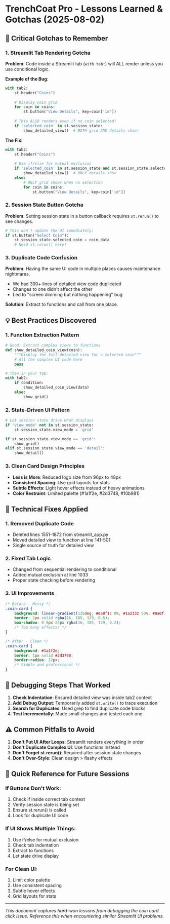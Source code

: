 # TrenchCoat Pro - Lessons Learned & Gotchas (2025-08-02)

## 🚨 Critical Gotchas to Remember

### 1. **Streamlit Tab Rendering Gotcha**
**Problem**: Code inside a Streamlit tab (`with tab:`) will ALL render unless you use conditional logic.

**Example of the Bug**:
```python
with tab2:
    st.header("Coins")
    
    # Display coin grid
    for coin in coins:
        st.button("View Details", key=coin['id'])
    
    # This ALSO renders even if no coin selected!
    if 'selected_coin' in st.session_state:
        show_detailed_view()  # BOTH grid AND details show!
```

**The Fix**:
```python
with tab2:
    st.header("Coins") 
    
    # Use if/else for mutual exclusion
    if 'selected_coin' in st.session_state and st.session_state.selected_coin:
        show_detailed_view()  # ONLY details show
    else:
        # ONLY grid shows when no selection
        for coin in coins:
            st.button("View Details", key=coin['id'])
```

### 2. **Session State Button Gotcha**
**Problem**: Setting session state in a button callback requires `st.rerun()` to see changes.

```python
# This won't update the UI immediately:
if st.button("Select Coin"):
    st.session_state.selected_coin = coin_data
    # Need st.rerun() here!
```

### 3. **Duplicate Code Confusion**
**Problem**: Having the same UI code in multiple places causes maintenance nightmares.
- We had 300+ lines of detailed view code duplicated
- Changes to one didn't affect the other
- Led to "screen dimming but nothing happening" bug

**Solution**: Extract to functions and call from one place.

## 💡 Best Practices Discovered

### 1. **Function Extraction Pattern**
```python
# Good: Extract complex views to functions
def show_detailed_coin_view(coin):
    """Display the full detailed view for a selected coin"""
    # All the complex UI code here
    pass

# Then in your tab:
with tab2:
    if condition:
        show_detailed_coin_view(data)
    else:
        show_grid()
```

### 2. **State-Driven UI Pattern**
```python
# Let session state drive what displays
if 'view_mode' not in st.session_state:
    st.session_state.view_mode = 'grid'

if st.session_state.view_mode == 'grid':
    show_grid()
elif st.session_state.view_mode == 'detail':
    show_detail()
```

### 3. **Clean Card Design Principles**
- **Less is More**: Reduced logo size from 96px to 48px
- **Consistent Spacing**: Use grid layouts for stats
- **Subtle Effects**: Light hover effects instead of heavy animations
- **Color Restraint**: Limited palette (#1a1f2e, #2d3748, #10b981)

## 🔧 Technical Fixes Applied

### 1. **Removed Duplicate Code**
- Deleted lines 1551-1872 from streamlit_app.py
- Moved detailed view to function at line 141-501
- Single source of truth for detailed view

### 2. **Fixed Tab Logic**
- Changed from sequential rendering to conditional
- Added mutual exclusion at line 1033
- Proper state checking before rendering

### 3. **UI Improvements**
```css
/* Before - Messy */
.coin-card {
    background: linear-gradient(135deg, #0a0f1c 0%, #1a2332 50%, #0a0f1c 100%);
    border: 2px solid rgba(16, 185, 129, 0.5);
    box-shadow: 0 8px 24px rgba(16, 185, 129, 0.2);
    /* Too many effects! */
}

/* After - Clean */
.coin-card {
    background: #1a1f2e;
    border: 1px solid #2d3748;
    border-radius: 12px;
    /* Simple and professional */
}
```

## 📝 Debugging Steps That Worked

1. **Check Indentation**: Ensured detailed view was inside tab2 context
2. **Add Debug Output**: Temporarily added `st.write()` to trace execution
3. **Search for Duplicates**: Used grep to find duplicate code blocks
4. **Test Incrementally**: Made small changes and tested each one

## ⚠️ Common Pitfalls to Avoid

1. **Don't Put UI After Loops**: Streamlit renders everything in order
2. **Don't Duplicate Complex UI**: Use functions instead
3. **Don't Forget st.rerun()**: Required after session state changes
4. **Don't Over-Style**: Clean design > flashy effects

## 🎯 Quick Reference for Future Sessions

### If Buttons Don't Work:
1. Check if inside correct tab context
2. Verify session state is being set
3. Ensure st.rerun() is called
4. Look for duplicate UI code

### If UI Shows Multiple Things:
1. Use if/else for mutual exclusion
2. Check tab indentation
3. Extract to functions
4. Let state drive display

### For Clean UI:
1. Limit color palette
2. Use consistent spacing
3. Subtle hover effects
4. Grid layouts for stats

---

*This document captures hard-won lessons from debugging the coin card click issue. Reference this when encountering similar Streamlit UI problems.*
